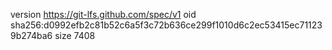 version https://git-lfs.github.com/spec/v1
oid sha256:d0992efb2c81b52c6a5f3c72b636ce299f1010d6c2ec53415ec711239b274ba6
size 7408
